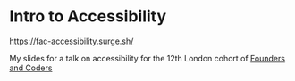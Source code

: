 # Intro to Accessibility

https://fac-accessibility.surge.sh/

My slides for a talk on accessibility for the 12th London cohort of [Founders and Coders](https://foundersandcoders.com)
